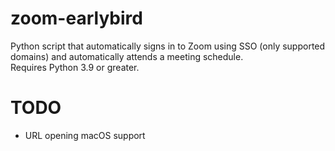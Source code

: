 # zoom-earlybird
Python script that automatically signs in to Zoom using SSO (only supported domains) and automatically attends a meeting schedule.\
Requires Python 3.9 or greater.

# TODO
- URL opening macOS support
